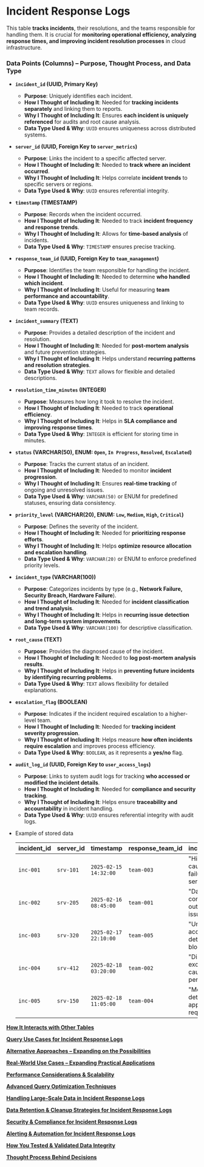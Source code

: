 # Incident Response Logs

This table **tracks incidents**, their resolutions, and the teams responsible for handling them. It is crucial for **monitoring operational efficiency, analyzing response times, and improving incident resolution processes** in cloud infrastructure.

### **Data Points (Columns) – Purpose, Thought Process, and Data Type**

- **`incident_id` (UUID, Primary Key)**
    - **Purpose**: Uniquely identifies each incident.
    - **How I Thought of Including It**: Needed for **tracking incidents separately** and linking them to reports.
    - **Why I Thought of Including It**: Ensures **each incident is uniquely referenced** for audits and root cause analysis.
    - **Data Type Used & Why**: `UUID` ensures uniqueness across distributed systems.
- **`server_id` (UUID, Foreign Key to `server_metrics`)**
    - **Purpose**: Links the incident to a specific affected server.
    - **How I Thought of Including It**: Needed to **track where an incident occurred**.
    - **Why I Thought of Including It**: Helps correlate **incident trends** to specific servers or regions.
    - **Data Type Used & Why**: `UUID` ensures referential integrity.
- **`timestamp` (TIMESTAMP)**
    - **Purpose**: Records when the incident occurred.
    - **How I Thought of Including It**: Needed to track **incident frequency and response trends**.
    - **Why I Thought of Including It**: Allows for **time-based analysis** of incidents.
    - **Data Type Used & Why**: `TIMESTAMP` ensures precise tracking.
- **`response_team_id` (UUID, Foreign Key to `team_management`)**
    - **Purpose**: Identifies the team responsible for handling the incident.
    - **How I Thought of Including It**: Needed to determine **who handled which incident**.
    - **Why I Thought of Including It**: Useful for measuring **team performance and accountability**.
    - **Data Type Used & Why**: `UUID` ensures uniqueness and linking to team records.
- **`incident_summary` (TEXT)**
    - **Purpose**: Provides a detailed description of the incident and resolution.
    - **How I Thought of Including It**: Needed for **post-mortem analysis** and future prevention strategies.
    - **Why I Thought of Including It**: Helps understand **recurring patterns and resolution strategies**.
    - **Data Type Used & Why**: `TEXT` allows for flexible and detailed descriptions.
- **`resolution_time_minutes` (INTEGER)**
    - **Purpose**: Measures how long it took to resolve the incident.
    - **How I Thought of Including It**: Needed to track **operational efficiency**.
    - **Why I Thought of Including It**: Helps in **SLA compliance and improving response times**.
    - **Data Type Used & Why**: `INTEGER` is efficient for storing time in minutes.
- **`status` (VARCHAR(50), ENUM: `Open`, `In Progress`, `Resolved`, `Escalated`)**
    - **Purpose**: Tracks the current status of an incident.
    - **How I Thought of Including It**: Needed to monitor **incident progression**.
    - **Why I Thought of Including It**: Ensures **real-time tracking** of ongoing and unresolved issues.
    - **Data Type Used & Why**: `VARCHAR(50)` or ENUM for predefined statuses, ensuring data consistency.
- **`priority_level` (VARCHAR(20), ENUM: `Low`, `Medium`, `High`, `Critical`)**
    - **Purpose**: Defines the severity of the incident.
    - **How I Thought of Including It**: Needed for **prioritizing response efforts**.
    - **Why I Thought of Including It**: Helps **optimize resource allocation and escalation handling**.
    - **Data Type Used & Why**: `VARCHAR(20)` or ENUM to enforce predefined priority levels.
- **`incident_type` (VARCHAR(100))**
    - **Purpose**: Categorizes incidents by type (e.g., **Network Failure, Security Breach, Hardware Failure**).
    - **How I Thought of Including It**: Needed for **incident classification and trend analysis**.
    - **Why I Thought of Including It**: Helps in **recurring issue detection and long-term system improvements**.
    - **Data Type Used & Why**: `VARCHAR(100)` for descriptive classification.
- **`root_cause` (TEXT)**
    - **Purpose**: Provides the diagnosed cause of the incident.
    - **How I Thought of Including It**: Needed to **log post-mortem analysis results**.
    - **Why I Thought of Including It**: Helps in **preventing future incidents by identifying recurring problems**.
    - **Data Type Used & Why**: `TEXT` allows flexibility for detailed explanations.
- **`escalation_flag` (BOOLEAN)**
    - **Purpose**: Indicates if the incident required escalation to a higher-level team.
    - **How I Thought of Including It**: Needed for **tracking incident severity progression**.
    - **Why I Thought of Including It**: Helps measure **how often incidents require escalation** and improves process efficiency.
    - **Data Type Used & Why**: `BOOLEAN`, as it represents a **yes/no** flag.
- **`audit_log_id` (UUID, Foreign Key to `user_access_logs`)**
    - **Purpose**: Links to system audit logs for tracking **who accessed or modified the incident details**.
    - **How I Thought of Including It**: Needed for **compliance and security tracking**.
    - **Why I Thought of Including It**: Helps ensure **traceability and accountability** in incident handling.
    - **Data Type Used & Why**: `UUID` ensures referential integrity with audit logs.

- Example of stored data
    
    
    | incident_id | server_id | timestamp | response_team_id | incident_summary | resolution_time_minutes | status | priority_level | incident_type | root_cause | escalation_flag | audit_log_id |
    | --- | --- | --- | --- | --- | --- | --- | --- | --- | --- | --- | --- |
    | `inc-001` | `srv-101` | `2025-02-15 14:32:00` | `team-003` | "High CPU usage caused service failure. Restarted server." | `18` | `Resolved` | `High` | `Performance Degradation` | `Unoptimized workload distribution.` | `FALSE` | `log-789` |
    | `inc-002` | `srv-205` | `2025-02-16 08:45:00` | `team-001` | "Database connection timed out due to network issues." | `45` | `In Progress` | `Critical` | `Network Failure` | `ISP outage affecting data center.` | `TRUE` | `log-650` |
    | `inc-003` | `srv-320` | `2025-02-17 22:10:00` | `team-005` | "Unauthorized access attempt detected. Access blocked." | `10` | `Resolved` | `Medium` | `Security Breach` | `Multiple failed login attempts from unknown IP.` | `FALSE` | `log-320` |
    | `inc-004` | `srv-412` | `2025-02-18 03:20:00` | `team-002` | "Disk usage exceeded 95%, causing slow performance." | `30` | `Resolved` | `High` | `Storage Issue` | `Log files not being rotated properly.` | `FALSE` | `log-412` |
    | `inc-005` | `srv-150` | `2025-02-18 11:05:00` | `team-004` | "Memory leak detected in application, required restart." | `25` | `Pending` | `Critical` | `Software Bug` | `Application consuming excessive RAM over time.` | `TRUE` | `log-980` |

[**How It Interacts with Other Tables**](Incident%20Response%20Logs%2019bead362d9380149dd6c85c0f8b57d2/How%20It%20Interacts%20with%20Other%20Tables%2019fead362d9380b6b989cbc6e0f6a402.md)

[**Query Use Cases for Incident Response Logs**](Incident%20Response%20Logs%2019bead362d9380149dd6c85c0f8b57d2/Query%20Use%20Cases%20for%20Incident%20Response%20Logs%2019fead362d9380e88a02eb6a486befc9.md)

[**Alternative Approaches – Expanding on the Possibilities**](Incident%20Response%20Logs%2019bead362d9380149dd6c85c0f8b57d2/Alternative%20Approaches%20%E2%80%93%20Expanding%20on%20the%20Possibil%2019fead362d938023a558e356cfee7882.md)

[**Real-World Use Cases – Expanding Practical Applications**](Incident%20Response%20Logs%2019bead362d9380149dd6c85c0f8b57d2/Real-World%20Use%20Cases%20%E2%80%93%20Expanding%20Practical%20Applica%2019fead362d9380688a7ffa2cfacd0969.md)

[**Performance Considerations & Scalability**](Incident%20Response%20Logs%2019bead362d9380149dd6c85c0f8b57d2/Performance%20Considerations%20&%20Scalability%2019fead362d93802695e3c439f5517d9d.md)

[**Advanced Query Optimization Techniques**](Incident%20Response%20Logs%2019bead362d9380149dd6c85c0f8b57d2/Advanced%20Query%20Optimization%20Techniques%2019fead362d938045b03eddfe7da3d765.md)

[**Handling Large-Scale Data in Incident Response Logs**](Incident%20Response%20Logs%2019bead362d9380149dd6c85c0f8b57d2/Handling%20Large-Scale%20Data%20in%20Incident%20Response%20Log%201a0ead362d938097bd28eb5431c8d9b4.md)

[**Data Retention & Cleanup Strategies for Incident Response Logs**](Incident%20Response%20Logs%2019bead362d9380149dd6c85c0f8b57d2/Data%20Retention%20&%20Cleanup%20Strategies%20for%20Incident%20R%201a1ead362d9380e88887d6cdf460bbb9.md)

[**Security & Compliance for Incident Response Logs**](Incident%20Response%20Logs%2019bead362d9380149dd6c85c0f8b57d2/Security%20&%20Compliance%20for%20Incident%20Response%20Logs%201a1ead362d9380f09dedf2a8e005b006.md)

[**Alerting & Automation for Incident Response Logs**](Incident%20Response%20Logs%2019bead362d9380149dd6c85c0f8b57d2/Alerting%20&%20Automation%20for%20Incident%20Response%20Logs%201a1ead362d938019922ff01a260b931c.md)

[**How You Tested & Validated Data Integrity**](Incident%20Response%20Logs%2019bead362d9380149dd6c85c0f8b57d2/How%20You%20Tested%20&%20Validated%20Data%20Integrity%201a1ead362d93800dba37e77e615cf12b.md)

[**Thought Process Behind Decisions**](Incident%20Response%20Logs%2019bead362d9380149dd6c85c0f8b57d2/Thought%20Process%20Behind%20Decisions%201a1ead362d9380e4a767dca9f56d5ac2.md)
